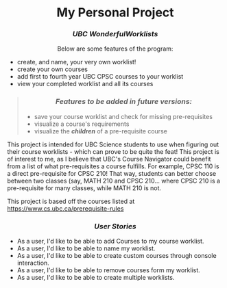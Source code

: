 
<h1 style="text-align:center">My Personal Project</h1>

<h3 style="text-align:center"> <em>UBC WonderfulWorklists</em></h3>

<center>Below are some features of the program:</center>

- create, and name, your very own worklist!
- create your own courses
- add first to fourth year UBC CPSC courses to your worklist
- view your completed worklist and all its courses

> <h3 style="text-align:center"> <em> Features to be added in future versions: </em></h3>
>
>- save your course worklist and check for missing pre-requisites
>- visualize a course's requirements
>- visualize the ***children*** of a pre-requisite course
 
 <p>This project is intended for UBC Science students to use when figuring out their
 course worklists - which can prove to be quite the feat! This project is of interest to me,
 as I believe that UBC's Course Navigator could benefit from a list of what pre-requisites a course fulfills.
 For example, CPSC 110 is a direct pre-requisite for CPSC 210! That way, students can better choose between
 two classes (say, MATH 210 and CPSC 210... where CPSC 210 is a pre-requisite for many classes,
 while MATH 210 is not.

This project is based off the courses listed at https://www.cs.ubc.ca/prerequisite-rules </p>

<h3><center><b><em>User Stories</em></b></center></h3>

- As a user, I'd like to be able to add Courses to my course worklist.
- As a user, I'd like to be able to name my worklist.
- As a user, I'd like to be able to create custom courses through console interaction.
- As a user, I'd like to be able to remove courses form my worklist.
- As a user, I'd like to be able to create multiple worklists.